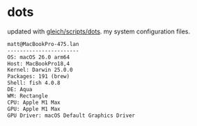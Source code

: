 # dots

updated with [gleich/scripts/dots](https://github.com/gleich/scripts/tree/main/dots). my system configuration files.

```txt
matt@MacBookPro-475.lan 
----------------------- 
OS: macOS 26.0 arm64 
Host: MacBookPro18,4 
Kernel: Darwin 25.0.0 
Packages: 191 (brew) 
Shell: fish 4.0.8 
DE: Aqua 
WM: Rectangle 
CPU: Apple M1 Max 
GPU: Apple M1 Max 
GPU Driver: macOS Default Graphics Driver
```